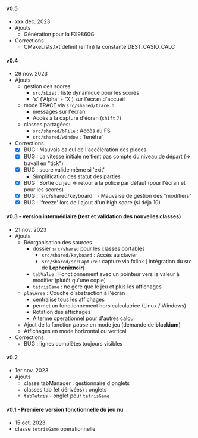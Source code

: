 #### v0.5
* xxx dec. 2023
* Ajouts
    * Génération pour la FX9860G
* Corrections
    * CMakeLists.txt définit (enfin) la constante DEST_CASIO_CALC

#### v0.4
* 29 nov. 2023
* Ajouts
    * gestion des scores
        * `src/sList` : liste dynamique pour les scores
        * 's' ('Alpha' + 'X') sur l'écran d'accueil
    * mode TRACE via `src/shared/trace.h`
        * messages sur l'écran
        * Accès à la capture d'écran (`shift` `7`)        
    * classes partagées:
        * `src/shared/bFile` : Accès au FS
        * `src/shared/window` : 'fenêtre' 
* Corrections
    * [x] BUG : Mauvais calcul de l'accélération des pieces
    * [x] BUG : La vitesse initiale ne tient pas compte du niveau de départ (=> travail en "tick")
    * [x] BUG : score valide même si 'exit' 
        - Simplification des statut des parties
    * [x] BUG : Sortie du jeu => retour à la police par défaut (pour l'écran et pour les scores)
    * [x] BUG : `src/shared/keyboard`` - Mauvaise de gestion des "modifiers"
    * [x] BUG : 'freeze' lors de l'ajout d'un high score (si déja 10)

#### v0.3 - version intermédiaire (test et validation des nouvelles classes)
* 21 nov. 2023
* Ajouts
    * Réorganisation des sources
        * dossier `src/shared` pour les classes portables
            * `src/shared/keyboard` : Accès au clavier
            * `src/shared/scrCapture` : capture via fxlink ( intégration du src de **Lephenixnoir**)
        * `tabValue` : Fonctionnement avec un pointeur vers la valeur à modifier (plutôt qu'une copie)
        * `tetrisGame` : ne gère que le jeu et plus les affichages
    * `playArea` : Couche d'abstraction à l'écran
        * centralise tous les affichages
        * permet un fonctionnement hors calculatrice (Linux / Windows)
        * Rotation des affichages
        * A terme operationnel pour d'autres calcu
    * Ajout de la fonction *pause* en mode jeu (demande de **blackium**)
    * Affichages en mode horizontal ou vertical
* Corrections
    * BUG : lignes complètes toujours visibles

#### v0.2
* 1er nov. 2023
* Ajouts
    * classe tabManager : gestionnaire d'onglets
    * classes tab (et dérivées) : onglets
    * `tabTetris` - onglet pour `tetrisGame`

#### v0.1 - Première version fonctionnelle du jeu nu
* 15 oct. 2023
* classe `tetrisGame` operationnelle

